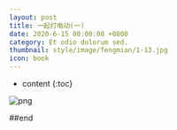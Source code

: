```yaml
---
layout: post
title: 一起打电动(一)
date: 2020-6-15 00:00:00 +0800
category: Et odio dolorum sed.
thumbnail: style/image/fengmian/1-13.jpg
icon: book
---
```


* content
{:toc}

![png](\myPage\style\image\力学复习提纲_长图0.png)

##end




